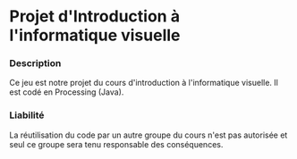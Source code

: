 # Projet d'Introduction à l'informatique visuelle

### Description
Ce jeu est notre projet du cours d'introduction à l'informatique visuelle. 
Il est codé en Processing (Java). 

### Liabilité
La réutilisation du code par un autre groupe du cours n'est pas autorisée 
et seul ce groupe sera tenu responsable des conséquences.
